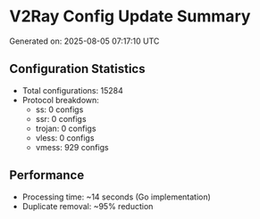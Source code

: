# V2Ray Config Update Summary
Generated on: 2025-08-05 07:17:10 UTC

## Configuration Statistics
- Total configurations: 15284
- Protocol breakdown:
  - ss: 0 configs
  - ssr: 0 configs
  - trojan: 0 configs
  - vless: 0 configs
  - vmess: 929 configs

## Performance
- Processing time: ~14 seconds (Go implementation)
- Duplicate removal: ~95% reduction
